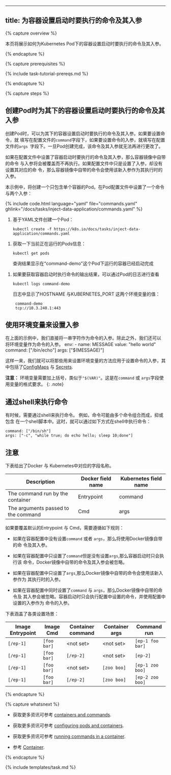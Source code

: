 <!--
---
title: Define a Command and Arguments for a Container
---
-->
---
title: 为容器设置启动时要执行的命令及其入参
---

{% capture overview %}

<!--
This page shows how to define commands and arguments when you run a container
in a Kubernetes Pod.
-->
本页将展示如何为Kubernetes Pod下的容器设置启动时要执行的命令及其入参。

{% endcapture %}


{% capture prerequisites %}

{% include task-tutorial-prereqs.md %}

{% endcapture %}


{% capture steps %}

<!--
## Define a command and arguments when you create a Pod
-->
## 创建Pod时为其下的容器设置启动时要执行的命令及其入参

<!--
When you create a Pod, you can define a command and arguments for the
containers that run in the Pod. To define a command, include the `command`
field in the configuration file. To define arguments for the command, include
the `args` field in the configuration file. The command and arguments that
you define cannot be changed after the Pod is created.
-->
创建Pod时，可以为其下的容器设置启动时要执行的命令及其入参。如果要设置命令，就
填写在配置文件的`command`字段下，如果要设置命令的入参，就填写在配置文件的`args
`字段下。一旦Pod创建完成，该命令及其入参就无法再进行更改了。

<!--
The command and arguments that you define in the configuration file
override the default command and arguments provided by the container image.
If you define args, but do not define a command, the default command is used
with your new arguments.
-->
如果在配置文件中设置了容器启动时要执行的命令及其入参，那么容器镜像中自带的命令
与入参将会被覆盖而不再执行。如果配置文件中只是设置了入参，却没有设置其对应的命
令，那么容器镜像中自带的命令会使用该新入参作为其执行时的入参。

<!--
In this exercise, you create a Pod that runs one container. The configuration
file for the Pod defines a command and two arguments:
-->
本示例中，将创建一个只包含单个容器的Pod。在Pod配置文件中设置了一个命令与两个入参：

{% include code.html language="yaml" file="commands.yaml" ghlink="/docs/tasks/inject-data-application/commands.yaml" %}

<!--
1. Create a Pod based on the YAML configuration file:
-->
1. 基于YAML文件创建一个Pod：

       kubectl create -f https://k8s.io/docs/tasks/inject-data-application/commands.yaml

<!--
1. List the running Pods:
-->
1. 获取一下当前正在运行的Pods信息：

       kubectl get pods

    <!--
    The output shows that the container that ran in the command-demo Pod has
    completed.
    -->
    查询结果显示在“command-demo"这个Pod下运行的容器已经启动完成

<!--
1. To see the output of the command that ran in the container, view the logs
from the Pod:
-->
1. 如果要获取容器启动时执行命令的输出结果，可以通过Pod的日志进行查看

       kubectl logs command-demo

    <!--
    The output shows the values of the HOSTNAME and KUBERNETES_PORT environment
    variables:
    -->
    日志中显示了HOSTNAME 与KUBERNETES_PORT 这两个环境变量的值：

        command-demo
        tcp://10.3.240.1:443

<!--
## Use environment variables to define arguments
-->
## 使用环境变量来设置入参

<!--
In the preceding example, you defined the arguments directly by
providing strings. As an alternative to providing strings directly,
you can define arguments by using environment variables:
-->
在上面的示例中，我们直接将一串字符作为命令的入参。除此之外，我们还可以
将环境变量作为命令的入参。
    env:
    - name: MESSAGE
      value: "hello world"
    command: ["/bin/echo"]
    args: ["$(MESSAGE)"]

<!--
This means you can define an argument for a Pod using any of
the techniques available for defining environment variables, including
[ConfigMaps](/docs/tasks/configure-pod-container/configmap/)
and
[Secrets](/docs/concepts/configuration/secret/).
-->
这样一来，我们就可以将那些用来设置环境变量的方法应用于设置命令的入参，其
中包括了[ConfigMaps](/docs/tasks/configure-pod-container/configmap/)
与
[Secrets](/docs/concepts/configuration/secret/).

<!--
**Note:** The environment variable appears in parentheses, `"$(VAR)"`. This is
required for the variable to be expanded in the `command` or `args` field.
-->
**注意：** 环境变量需要加上括号，类似于`"$(VAR)"`。这是在`command` 
或 `args`字段使用变量的格式要求。
{: .note}

<!--
## Run a command in a shell
-->
## 通过shell来执行命令

<!--
In some cases, you need your command to run in a shell. For example, your
command might consist of several commands piped together, or it might be a shell
script. To run your command in a shell, wrap it like this:
-->
有时候，需要通过shell来执行命令。 例如，命令可能由多个命令组合而成，抑或包含
在一个shell脚本中。这时，就可以通过如下方式在shell中执行命令：

    command: ["/bin/sh"]
    args: ["-c", "while true; do echo hello; sleep 10;done"]

<!--
## Notes
-->
## 注意

<!--
This table summarizes the field names used by Docker and Kubernetes.
-->
下表给出了Docker 与 Kubernetes中对应的字段名称。

|              Description               |    Docker field name   | Kubernetes field name |
|----------------------------------------|------------------------|-----------------------|
|  The command run by the container      |   Entrypoint           |      command          |
|  The arguments passed to the command   |   Cmd                  |      args             |
<!--
When you override the default Entrypoint and Cmd, these rules apply:
-->
如果要覆盖默认的Entrypoint 与 Cmd，需要遵循如下规则：

<!--
* If you do not supply `command` or `args` for a Container, the defaults defined
in the Docker image are used.
-->
* 如果在容器配置中没有设置`command` 或者 `args`，那么将使用Docker镜像自带的命
令及其入参。

<!--
* If you supply a `command` but no `args` for a Container, only the supplied
`command` is used. The default EntryPoint and the default Cmd defined in the Docker
image are ignored.
-->
* 如果在容器配置中只设置了`command`但是没有设置`args`,那么容器启动时只会执行该
命令，Docker镜像中自带的命令及其入参会被忽略。

<!--
* If you supply only `args` for a Container, the default Entrypoint defined in
the Docker image is run with the `args` that you supplied.
-->
* 如果在容器配置中只设置了`args`,那么Docker镜像中自带的命令会使用该新入参作为
其执行时的入参。

<!--
* If you supply a `command` and `args`, the default Entrypoint and the default
Cmd defined in the Docker image are ignored. Your `command` is run with your
`args`.
-->
* 如果在容器配置中同时设置了`command` 与 `args`，那么Docker镜像中自带的命令及
其入参会被忽略。容器启动时只会执行配置中设置的命令，并使用配置中设置的入参作为
命令的入参。

<!--
Here are some examples:
-->
下表涵盖了各类设置场景：

| Image Entrypoint   |    Image Cmd     | Container command   |  Container args    |    Command run   |
|--------------------|------------------|---------------------|--------------------|------------------|
|     `[/ep-1]`      |   `[foo bar]`    |   &lt;not set&gt;   |   &lt;not set&gt;  | `[ep-1 foo bar]` |
|     `[/ep-1]`      |   `[foo bar]`    |      `[/ep-2]`      |   &lt;not set&gt;  |     `[ep-2]`     |
|     `[/ep-1]`      |   `[foo bar]`    |   &lt;not set&gt;   |     `[zoo boo]`    | `[ep-1 zoo boo]` |
|     `[/ep-1]`      |   `[foo bar]`    |   `[/ep-2]`         |     `[zoo boo]`    | `[ep-2 zoo boo]` |


{% endcapture %}

{% capture whatsnext %}

<!--
* Learn more about [containers and commands](/docs/user-guide/containers/).
-->
* 获取更多资讯可参考 [containers and commands](/docs/user-guide/containers/).
<!--
* Learn more about [configuring pods and containers](/docs/tasks/).
-->
* 获取更多资讯可参考 [configuring pods and containers](/docs/tasks/).
<!--
* Learn more about [running commands in a container](/docs/tasks/debug-application-cluster/get-shell-running-container/).
-->
* 获取更多资讯可参考 [running commands in a container](/docs/tasks/debug-application-cluster/get-shell-running-container/).
<!--
* See [Container](/docs/api-reference/{{page.version}}/#container-v1-core).
-->
* 参考 [Container](/docs/api-reference/{{page.version}}/#container-v1-core).

{% endcapture %}


{% include templates/task.md %}
